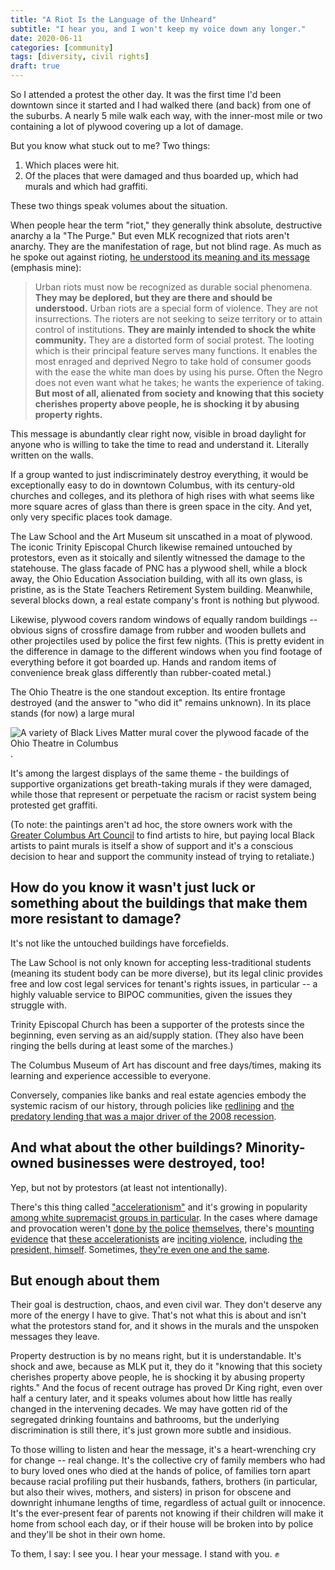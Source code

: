 ```yaml
---
title: "A Riot Is the Language of the Unheard"
subtitle: "I hear you, and I won't keep my voice down any longer."
date: 2020-06-11
categories: [community]
tags: [diversity, civil rights]
draft: true
---
```


So I attended a protest the other day. It was the first time I'd been downtown since it started and I had walked there (and back) from one of the suburbs. A nearly 5 mile walk each way, with the inner-most mile or two containing a lot of plywood covering up a lot of damage.

But you know what stuck out to me? Two things:

1. Which places were hit.
2. Of the places that were damaged and thus boarded up, which had murals and which had graffiti.

These two things speak volumes about the situation.

When people hear the term "riot," they generally think absolute, destructive anarchy a la "The Purge." But even MLK recognized that riots aren't anarchy. They are the manifestation of rage, but not blind rage. As much as he spoke out against rioting, [he understood its meaning and its message](https://www.apa.org/monitor/features/king-challenge) (emphasis mine):

> Urban riots must now be recognized as durable social phenomena. **They may be deplored, but they are there and should be understood.** Urban riots are a special form of violence. They are not insurrections. The rioters are not seeking to seize territory or to attain control of institutions. **They are mainly intended to shock the white community.** They are a distorted form of social protest. The looting which is their principal feature serves many functions. It enables the most enraged and deprived Negro to take hold of consumer goods with the ease the white man does by using his purse. Often the Negro does not even want what he takes; he wants the experience of taking. **But most of all, alienated from society and knowing that this society cherishes property above people, he is shocking it by abusing property rights.**

This message is abundantly clear right now, visible in broad daylight for anyone who is willing to take the time to read and understand it. Literally written on the walls.

If a group wanted to just indiscriminately destroy everything, it would be exceptionally easy to do in downtown Columbus, with its century-old churches and colleges, and its plethora of high rises with what seems like more square acres of glass than there is green space in the city. And yet, only very specific places took damage.

The Law School and the Art Museum sit unscathed in a moat of plywood. The iconic Trinity Episcopal Church likewise remained untouched by protestors, even as it stoically and silently witnessed the damage to the statehouse. The glass facade of PNC has a plywood shell, while a block away, the Ohio Education Association building, with all its own glass, is pristine, as is the State Teachers Retirement System building. Meanwhile, several blocks down, a real estate company's front is nothing but plywood.

Likewise, plywood covers random windows of equally random buildings -- obvious signs of crossfire damage from rubber and wooden bullets and other projectiles used by police the first few nights. (This is pretty evident in the difference in damage to the different windows when you find footage of everything before it got boarded up. Hands and random items of convenience break glass differently than rubber-coated metal.)

The Ohio Theatre is the one standout exception. Its entire frontage destroyed (and the answer to "who did it" remains unknown). In its place stands (for now) a large mural

![A variety of Black Lives Matter mural cover the plywood facade of the Ohio Theatre in Columbus](https://en.wikipedia.org/wiki/George_Floyd_protests_in_Columbus,_Ohio#/media/File:Columbus_protests_04.jpg).

It's among the largest displays of the same theme - the buildings of supportive organizations get breath-taking murals if they were damaged, while those that represent or perpetuate the racism or racist system being protested get graffiti.

(To note: the paintings aren't ad hoc, the store owners work with the [Greater Columbus Art Council](https://www.gcac.org/artunitescbus-for-artists/) to find artists to hire, but paying local Black artists to paint murals is itself a show of support and it's a conscious decision to hear and support the community instead of trying to retaliate.)

## How do you know it wasn't just luck or something about the buildings that make them more resistant to damage?

It's not like the untouched buildings have forcefields.

The Law School is not only known for accepting less-traditional students (meaning its student body can be more diverse), but its legal clinic provides free and low cost legal services for tenant's rights issues, in particular -- a highly valuable service to BIPOC communities, given the issues they struggle with.

Trinity Episcopal Church has been a supporter of the protests since the beginning, even serving as an aid/supply station. (They also have been ringing the bells during at least some of the marches.)

The Columbus Museum of Art has discount and free days/times, making its learning and experience accessible to everyone.

Conversely, companies like banks and real estate agencies embody the systemic racism of our history, through policies like [redlining](https://www.thoughtco.com/redlining-definition-4157858) and [the predatory lending that was a major driver of the 2008 recession](https://rantt.com/how-banks-targeted-african-americans-with-predatory-mortgages).

## And what about the other buildings? Minority-owned businesses were destroyed, too!

Yep, but not by protestors (at least not intentionally).

There's this thing called ["accelerationism"](https://www.adl.org/blog/white-supremacists-embrace-accelerationism) and it's growing in popularity [among white supremacist groups in particular](https://www.brookings.edu/blog/order-from-chaos/2020/06/02/riots-white-supremacy-and-accelerationism/). In the cases where damage and provocation weren't [done by](https://www.commondreams.org/news/2020/06/01/despite-claims-officials-demonstrators-say-police-not-protesters-are-real-outside) [the police](https://www.startribune.com/officers-slashed-tires-on-vehicles-parked-during-mpls-protests-unrest/571105692/) [themselves](https://www.startribune.com/minneapolis-police-investigating-facebook-posts-believed-to-be-by-officer/571141242/), there's [mounting evidence](https://www.reddit.com/r/Minneapolis/comments/gt9qsp/all_signs_that_the_destruction_tonight_were/) that [these accelerationists](https://www.wpxi.com/news/top-stories/custody-man-accused-inciting-violence-pittsburgh-protests-turns-himself/3TYEUXST6ZF5BLFDJJ56CI4IUY/) are [inciting violence](https://www.vice.com/en_ca/article/pkyb9b/far-right-extremists-are-hoping-to-turn-the-george-floyd-protests-into-a-new-civil-war), including [the president, himself](https://www.buzzfeednews.com/article/tasneemnashrulla/martin-gugino-buffalo-protester-trump-tweet). Sometimes, [they're even one and the same](https://www.justsecurity.org/70497/far-right-infiltrators-and-agitators-in-george-floyd-protests-indicators-of-white-supremacists/).

## But enough about them

Their goal is destruction, chaos, and even civil war. They don't deserve any more of the energy I have to give. That's not what this is about and isn't what the protestors stand for, and it shows in the murals and the unspoken messages they leave.

Property destruction is by no means right, but it is understandable. It's shock and awe, because as MLK put it, they do it "knowing that this society cherishes property above people, he is shocking it by abusing property rights." And the focus of recent outrage has proved Dr King right, even over half a century later, and it speaks volumes about how little has really changed in the intervening decades. We may have gotten rid of the segregated drinking fountains and bathrooms, but the underlying discrimination is still there, it's just grown more subtle and insidious.

To those willing to listen and hear the message, it's a heart-wrenching cry for change -- real change. It's the collective cry of family members who had to bury loved ones who died at the hands of police, of families torn apart because racial profiling put their husbands, fathers, brothers (in particular, but also their wives, mothers, and sisters) in prison for obscene and downright inhumane lengths of time, regardless of actual guilt or innocence. It's the ever-present fear of parents not knowing if their children will make it home from school each day, or if their house will be broken into by police and they'll be shot in their own home.

To them, I say: I see you. I hear your message. I stand with you. ✊